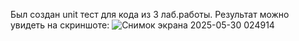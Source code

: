 Был создан unit тест для кода из 3 лаб.работы.
Результат можно увидеть на скриншоте:
![Снимок экрана 2025-05-30 024914](https://github.com/user-attachments/assets/53a4928a-4cf6-4f3d-9367-a3c300809b88)

